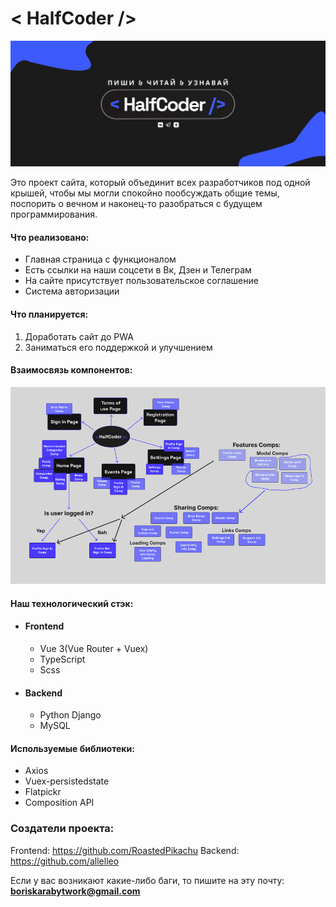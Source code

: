 # < HalfCoder />
![< HalfCoder />](banner.png)

Это проект сайта, который объединит всех разработчиков под одной крышей, чтобы мы могли спокойно пообсуждать общие темы, поспорить о вечном и наконец-то разобраться с будущем программирования.

#### Что реализовано: 
- Главная страница с функционалом
- Есть ссылки на наши соцсети в Вк, Дзен и Телеграм
- На сайте присутствует пользовательское соглашение
- Система авторизации

#### Что планируется: 
1. Доработать сайт до PWA
2. Заниматься его поддержкой и улучшением

#### Взаимосвязь компонентов:

![Component relationships](ComponentDiagram.png)

#### Наш технологический стэк:
- #### Frontend
  - Vue 3(Vue Router + Vuex)
  - TypeScript 
  - Scss
- #### Backend 
  - Python Django
  - MySQL

#### Используемые библиотеки:
- Axios
- Vuex-persistedstate
- Flatpickr
- Composition API

### Создатели проекта: 

Frontend: https://github.com/RoastedPikachu
Backend: https://github.com/allelleo

Если у вас возникают какие-либо баги, то пишите на эту почту: **boriskarabytwork@gmail.com**